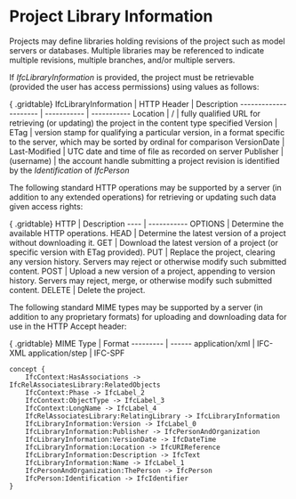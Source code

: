 Project Library Information
===========================

Projects may define libraries holding revisions of the project such as model servers or databases. Multiple libraries may be referenced to indicate multiple revisions, multiple branches, and/or multiple servers.

If _IfcLibraryInformation_ is provided, the project must be retrievable (provided the user has access permissions) using values as follows:

{ .gridtable}
IfcLibraryInformation | HTTP Header | Description
--------------------- | ----------- | -----------
Location | / | fully qualified URL for retrieving (or updating) the project in the content type specified
Version | ETag | version stamp for qualifying a particular version, in a format specific to the server, which may be sorted by ordinal for comparison
VersionDate | Last-Modified | UTC date and time of file as recorded on server
Publisher | (username) | the account handle submitting a project revision is identified by the _Identification_ of _IfcPerson_


The following standard HTTP operations may be supported by a server (in addition to any extended operations) for retrieving or updating such data given access rights:

{ .gridtable}
HTTP | Description
---- | -----------
OPTIONS | Determine the available HTTP operations.
HEAD | Determine the latest version of a project without downloading it.
GET | Download the latest version of a project (or specific version with ETag provided).
PUT | Replace the project, clearing any version history. Servers may reject or otherwise modify such submitted content.
POST | Upload a new version of a project, appending to version history. Servers may reject, merge, or otherwise modify such submitted content.
DELETE | Delete the project.


The following standard MIME types may be supported by a server (in addition to any proprietary formats) for uploading and downloading data for use in the HTTP Accept header:

{ .gridtable}
MIME Type | Format
--------- | ------
application/xml | IFC-XML
application/step | IFC-SPF

```
concept {
    IfcContext:HasAssociations -> IfcRelAssociatesLibrary:RelatedObjects
    IfcContext:Phase -> IfcLabel_2
    IfcContext:ObjectType -> IfcLabel_3
    IfcContext:LongName -> IfcLabel_4
    IfcRelAssociatesLibrary:RelatingLibrary -> IfcLibraryInformation
    IfcLibraryInformation:Version -> IfcLabel_0
    IfcLibraryInformation:Publisher -> IfcPersonAndOrganization
    IfcLibraryInformation:VersionDate -> IfcDateTime
    IfcLibraryInformation:Location -> IfcURIReference
    IfcLibraryInformation:Description -> IfcText
    IfcLibraryInformation:Name -> IfcLabel_1
    IfcPersonAndOrganization:ThePerson -> IfcPerson
    IfcPerson:Identification -> IfcIdentifier
}
```
